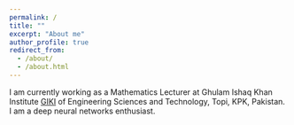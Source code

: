 ```yaml
---
permalink: /
title: ""
excerpt: "About me"
author_profile: true
redirect_from: 
  - /about/
  - /about.html
---
```


I am currently working as a Mathematics Lecturer at Ghulam Ishaq Khan Institute [GIKI](https://giki.edu.pk/) of Engineering Sciences and Technology, Topi, KPK, Pakistan. I am a deep neural networks enthusiast.  

